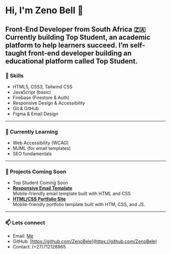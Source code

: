 # Hi, I'm Zeno Bell 👋  
**Front-End Developer** from South Africa 🇿🇦  
Currently building **Top Student**, an academic platform to help learners succeed.
I’m self-taught front-end developer building an educational platform called **Top Student**.
---

### 🚀 Skills
- HTML5, CSS3, Tailwind CSS
- JavaScript (basic)
- Firebase (Firestore & Auth)
- Responsive Design & Accessibility
- Git & GitHub
- Figma & Email Design

---

### 🌱 Currently Learning
- Web Accessibility (WCAG)
- MJML (for email templates)
- SEO fundamentals

---

### 🔧 Projects Coming Soon
- Top Student Coming Soon
- **[Responsive Email Template](https://zenobele.github.io/responsive-email-template/)**  
  Mobile-friendly email template built with HTML and CSS
- **[HTML/CSS Portfolio Site](https://zenobele.github.io/zeno-portfolio/)**  
  Mobile-friendly portfolio template built with HTM, CSS, and JS.

---

### 📫 Lets connect
- Email: [Me](mailto:belevhulenda57@gmail.com)
- GitHub: [https://github.com/ZenoBele](https://github.com/ZenoBele)
- Contact: (+27)712128965
